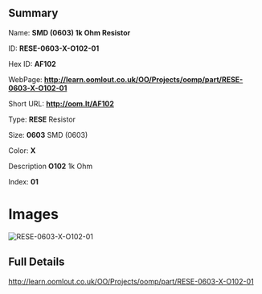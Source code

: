 

## Summary
 
Name: __SMD (0603) 1k Ohm Resistor__

ID: __RESE-0603-X-O102-01__

Hex ID: __AF102__

WebPage: __http://learn.oomlout.co.uk/OO/Projects/oomp/part/RESE-0603-X-O102-01__

Short URL: __http://oom.lt/AF102__


Type: __RESE__ Resistor 

Size: __0603__ SMD (0603) 

Color: __X__  

Description __O102__ 1k Ohm 

Index: __01__


 # Images
![RESE-0603-X-O102-01](http://oomlout.com/oomp-gen/parts/RESE-0603-X-O102-01/RESE-0603-X-O102-01_420.jpg)



 ## Full Details

 http://learn.oomlout.co.uk/OO/Projects/oomp/part/RESE-0603-X-O102-01














